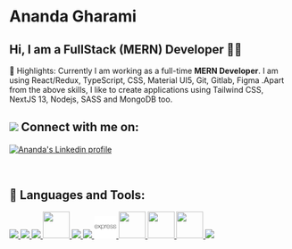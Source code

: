 # <strong>Ananda Gharami</strong>

##  Hi, I am a FullStack (MERN) Developer 👩‍💻

🔭 Highlights: Currently I am working as a full-time <strong>MERN Developer</strong>. I am using React/Redux, TypeScript, CSS, Material UI5, Git, Gitlab, Figma .Apart from the above skills, I like to create applications using Tailwind CSS, NextJS 13, Nodejs, SASS and MongoDB too.

## <img src="https://media.giphy.com/media/iY8CRBdQXODJSCERIr/giphy.gif" width="30px"> Connect with me on:
<p align="left">
 
<a href="https://www.linkedin.com/in/anandagharami//" target="blank"><img align="center" src="[https://github.com/gharamiananda/](https://media.licdn.com/dms/image/C5603AQGJpZYzJWmYiw/profile-displayphoto-shrink_200_200/0/1608528620986?e=1709769600&v=beta&t=sNzi5UoHNJNZXbFBAepO1yrp-5xeUoSRjIJVXWZskgg)" alt="Ananda's Linkedin profile" height="30" width="40" /></a>
</p>
<br/>

## 🚀 Languages and Tools:
<p align="left"> 
    <a href="https://developer.mozilla.org/en-US/docs/Web/JavaScript" target="_blank"> <img src="https://img.icons8.com/color/48/000000/javascript.png"/> </a> 
    <a href="https://www.w3.org/html/" target="_blank"> <img src="https://img.icons8.com/color/48/000000/html-5.png"/> </a> 
    <a href="https://www.w3schools.com/css/" target="_blank"> <img src="https://img.icons8.com/color/48/000000/css3.png"/> </a> 
  <a href="https://www.typescriptlang.org" target="_blank"> <img src="https://img.icons8.com/ios-filled/512/typescript.png"  width="48" height="48"/> </a>
   <a href="https://redux.js.org" target="_blank"> <img src="https://img.icons8.com/color/48/000000/redux.png"/> </a> 
    <a href="https://rsgm .js.org" target="_blank"> <img src="https://img.icons8.com/fluency/48/000000/node-js.png"/> </a>
    <a href="https://expressjs.com" target="_blank"> <img src="https://raw.githubusercontent.com/devicons/devicon/master/icons/express/express-original-wordmark.svg"        alt="express" width="40" height="40"/> </a>
   <a href="https://www.mongodb.com/" target="_blank"> <img src="https://img.icons8.com/color/512/mongodb.png" width="48" height="48"/> </a> 
    <a href="https://getbootstrap.com" target="_blank"> <img src="https://img.icons8.com/color/48/000000/bootstrap.png" width="48" height="48"/> </a> 
     <a href="https://mui.com/material-ui" target="_blank"> <img src="https://img.icons8.com/color/512/material-ui.png" width="48" height="48"/> </a>   
    <a href="https://git-scm.com/" target="_blank"> <img src="https://img.icons8.com/color/48/000000/git.png"/> </a> 
</p>
<br />




[twitter]: https://twitter.com/kritikasri27
[linkedin]: https://www.linkedin.com/in/kritika-srivastava
[dev]: https://dev.to/kritika27
[github]: https://github.com/kritika27
